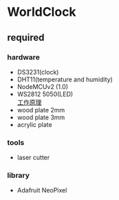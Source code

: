 WorldClock
==========

## required
### hardware
* DS3231(clock)
* DHT11(temperature and humidity)
* NodeMCUv2 (1.0)
* WS2812 5050(LED)  
    [工作原理](https://makeryan.wordpress.com/2017/11/20/%E4%B8%80%E5%80%8B%E6%9C%8B%E5%8F%8B%E7%9A%84%E9%A1%98%E6%9C%9B-ws2812-5050-5v-led/)
* wood plate 2mm
* wood plate 3mm
* acrylic plate

### tools
* laser cutter

### library
* Adafruit NeoPixel

